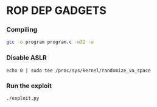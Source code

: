 # ROP DEP GADGETS

### Compiling

```bash
gcc -o program program.c -m32 -w
```

### Disable ASLR

```
echo 0 | sudo tee /proc/sys/kernel/randomize_va_space
```

### Run the exploit

```bash
./exploit.py
```

